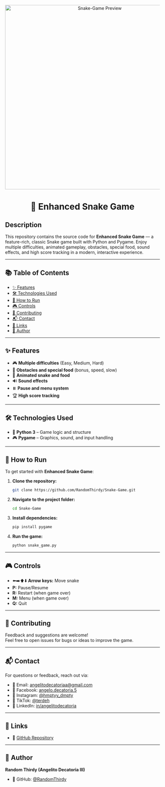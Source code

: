 <p align="center">
   <img src="https://raw.githubusercontent.com/RandomThirdy/Snake-Game/main/images/preview.png" alt="Snake-Game Preview" width="600"/>
</p>

<h1 align="center">🐍 Enhanced Snake Game</h1>

## Description

This repository contains the source code for **Enhanced Snake Game** — a feature-rich, classic Snake game built with Python and Pygame. Enjoy multiple difficulties, animated gameplay, obstacles, special food, sound effects, and high score tracking in a modern, interactive experience.

---

## 📚 Table of Contents

- [✨ Features](#-features)
- [🛠️ Technologies Used](#-technologies-used)
- [🚀 How to Run](#-how-to-run)
- [🎮 Controls](#-controls)
- [🤝 Contributing](#-contributing)
- [📬 Contact](#-contact)
- [🔗 Links](#-links)
- [👤 Author](#-author)

---

## ✨ Features

- 🎮 **Multiple difficulties** (Easy, Medium, Hard)
- 🧱 **Obstacles and special food** (bonus, speed, slow)
- 🐍 **Animated snake and food**
- 🔊 **Sound effects**
- ⏸️ **Pause and menu system**
- 🏆 **High score tracking**

---

## 🛠️ Technologies Used

- 🐍 **Python 3** – Game logic and structure
- 🎮 **Pygame** – Graphics, sound, and input handling

---

## 🚀 How to Run

To get started with **Enhanced Snake Game**:

1. **Clone the repository:**
   
   ```bash
   git clone https://github.com/RandomThirdy/Snake-Game.git
   ```

2. **Navigate to the project folder:**
   
   ```bash
   cd Snake-Game
   ```

3. **Install dependencies:**
   
   ```bash
   pip install pygame
   ```

4. **Run the game:**
   
   ```bash
   python snake_game.py
   ```

---

## 🎮 Controls

- ⬅️➡️⬆️⬇️ **Arrow keys:** Move snake
- **P:** Pause/Resume
- **R:** Restart (when game over)
- **M:** Menu (when game over)
- **Q:** Quit

---

## 🤝 Contributing

Feedback and suggestions are welcome!  
Feel free to open issues for bugs or ideas to improve the game.

---

## 📬 Contact

For questions or feedback, reach out via:

- 📧 Email: [angelitodecatoriaa@gmail.com](mailto:angelitodecatoriaa@gmail.com)
- 💬 Facebook: [angelo.decatoria.5](https://facebook.com/angelo.decatoria.5)
- 📸 Instagram: [@hmptyy_dmpty](https://instagram.com/hmptyy_dmpty)
- 🎵 TikTok: [@terdeh](https://www.tiktok.com/@terdeh)
- 💼 LinkedIn: [in/angelitodecatoria](https://linkedin.com/in/angelitodecatoria)

---

## 🔗 Links

- 📂 [GitHub Repository](https://github.com/RandomThirdy/Snake-Game)

---

## 👤 Author

**Random Thirdy (Angelito Decatoria III)**

- 🐙 GitHub: [@RandomThirdy](https://github.com/RandomThirdy)
